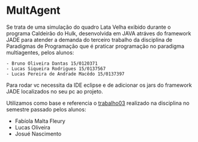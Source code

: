 # MultAgent

Se trata de uma simulação do quadro Lata Velha exibido durante o programa Caldeirão do Hulk, desenvolvida em JAVA atráves do framework JADE para atender a demanda do terceiro trabalho da disciplina de Paradigmas de Programação que é praticar programação no paradigma multiagentes, pelos alunos:

	- Bruno Oliveira Dantas 15/0120371
	- Lucas Siqueira Rodrigues 15/0137567
	- Lucas Pereira de Andrade Macêdo 15/0137397

Para rodar vc necessita da IDE eclipse e de adicionar os jars do framework JADE localizados no seu pc ao projeto.

Utilizamos como base e referencia o [trabalho03](https://github.com/fabiolamfleury/Paradigmas_2018.1) realizado na disciplina no semestre passado pelos alunos: 

 - Fabíola Malta Fleury 
 - Lucas Oliveira
 - Josué Nascimento 

